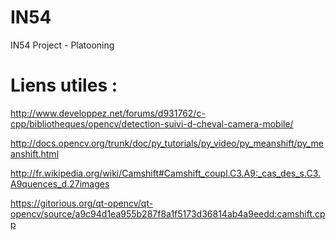 IN54
====

IN54 Project - Platooning



Liens utiles :
==============

http://www.developpez.net/forums/d931762/c-cpp/bibliotheques/opencv/detection-suivi-d-cheval-camera-mobile/

http://docs.opencv.org/trunk/doc/py_tutorials/py_video/py_meanshift/py_meanshift.html

http://fr.wikipedia.org/wiki/Camshift#Camshift_coupl.C3.A9:_cas_des_s.C3.A9quences_d.27images

https://gitorious.org/qt-opencv/qt-opencv/source/a9c94d1ea955b287f8a1f5173d36814ab4a9eedd:camshift.cpp